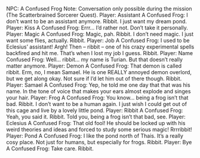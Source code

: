 NPC: A Confused Frog
Note: Conversation only possible during the mission (The Scatterbrained Sorcerer Quest).
Player: Assistant
A Confused Frog: I don’t want to be an assistant anymore. Ribbit. I just want my dream pond.
Player: Kiss
A Confused Frog: Errr… I’d rather not. Don’t take it personally.
Player: Magic
A Confused Frog: Magic, pah. Ribbit. I don’t need magic. I just want some flies, actually. Ribbit.
Player: Job
A Confused Frog: I used to be Eclesius’ assistant! Argh! Then – ribbit – one of his crazy experimental spells backfired and hit me. That’s when I lost my job I guess. Ribbit.
Player: Name
Confused Frog: Well… ribbit… my name is Turian. But that doesn’t really matter anymore.
Player: Demon
A Confused Frog: That demon is called ribbit. Erm, no, I mean Samael. He is one REALLY annoyed demon overlord, but we get along okay. Not sure if I’d let him out of there though. Ribbit.
Player: Samael
A Confused Frog: Yep, he told me one day that that was his name. In the tone of voice that makes your ears almost explode and singes your hair.
Player: Frog
A Confused Frog: You know… being a frog isn’t that bad. Ribbit. I don’t want to be a human again. I just wish I could get out of this cage and live by a lovely little pond.
Player: Ribbit
A Confused Frog: Yeah, you said it. Ribbit. Told you, being a frog isn’t that bad, see.
Player: Eclesius
A Confused Frog: That old fool! He should be locked up with his weird theories and ideas and forced to study some serious magic! Rrrribbit!
Player: Pond
A Confused Frog: I like the pond north of Thais. It’s a really cosy place. Not just for humans, but especially for frogs. Ribbit.
Player: Bye
A Confused Frog: Take care. Ribbit.